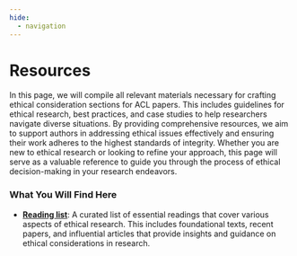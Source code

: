 ```yaml
---
hide:
  - navigation
---
```


# Resources

In this page, we will compile all relevant materials necessary for crafting ethical consideration sections for ACL papers. This includes guidelines for ethical research, best practices, and case studies to help researchers navigate diverse situations. By providing comprehensive resources, we aim to support authors in addressing ethical issues effectively and ensuring their work adheres to the highest standards of integrity. Whether you are new to ethical research or looking to refine your approach, this page will serve as a valuable reference to guide you through the process of ethical decision-making in your research endeavors.

### What You Will Find Here
- **[Reading list](https://ethics.aclweb.org/resources/ethics-reading-list/)**: A curated list of essential readings that cover various aspects of ethical research. This includes foundational texts, recent papers, and influential articles that provide insights and guidance on ethical considerations in research.
